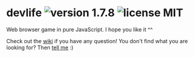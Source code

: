 # devlife ![version 1.7.8](https://d25lcipzij17d.cloudfront.net/badge.svg?id=gh&type=6&v=1.7.8&x2=0) ![license MIT](https://badges.frapsoft.com/os/mit/mit.svg?v=102)

Web browser game in pure JavaScript. I hope you like it ^^

Check out the [wiki](https://github.com/naoxink/devlife/wiki) if you have any question! You don't find what you are looking for? Then [tell me](https://github.com/naoxink/devlife/issues) :)
